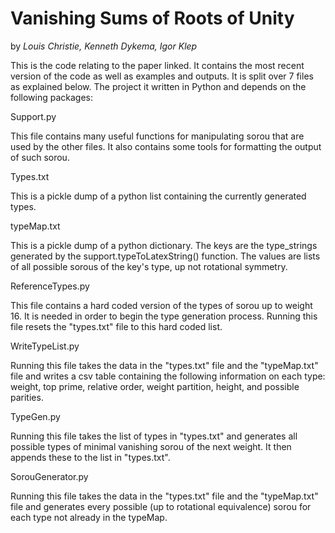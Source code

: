# Vanishing Sums of Roots of Unity
by *Louis Christie, Kenneth Dykema, Igor Klep*

This is the code relating to the paper linked. It contains the most recent version of the code as well as examples and outputs. It is split over 7 files as explained below. The project it written in Python and depends on the following packages:

Support.py

  This file contains many useful functions for manipulating sorou that are used by the other files. It also contains some tools for formatting the output of such sorou.
  
Types.txt

  This is a pickle dump of a python list containing the currently generated types. 
  
typeMap.txt

  This is a pickle dump of a python dictionary. The keys are the type_strings generated by the support.typeToLatexString() function. The values are lists of all possible sorous of the key's type, up not rotational symmetry. 
  
ReferenceTypes.py

  This file contains a hard coded version of the types of sorou up to weight 16. It is needed in order to begin the type generation process. Running this file resets the "types.txt" file to this hard coded list. 
  
WriteTypeList.py

  Running this file takes the data in the "types.txt" file and the "typeMap.txt" file and writes a csv table containing the following information on each type: weight, top prime, relative order, weight partition, height, and possible parities.

TypeGen.py

  Running this file takes the list of types in "types.txt" and generates all possible types of minimal vanishing sorou of the next weight. It then appends these to the list in "types.txt".

SorouGenerator.py

  Running this file takes the data in the "types.txt" file and the "typeMap.txt" file and generates every possible (up to rotational equivalence) sorou for each type not already in the typeMap.
